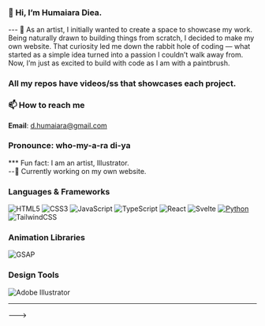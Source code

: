 ### 👋 Hi, I’m Humaiara Diea.<br>
--- 🎨 As an artist, I initially wanted to create a space to showcase my work. Being naturally drawn to building things from scratch, I decided to make my own website. That curiosity led me   down the rabbit hole of coding — what started as a simple idea turned into a passion I couldn’t walk away from. Now, I’m just as excited to build with code as I am with a paintbrush.<br>
### All my repos have videos/ss that showcases each project.
### 📫 How to reach me  
**Email**: [d.humaiara@gmail.com](mailto:d.humaiara@gmail.com)   
### Pronounce: who-my-a-ra   di-ya <br>
*** Fun fact: I am an artist, Illustrator. <br>
--🚧 Currently working on my own website. <br>

### Languages & Frameworks

![HTML5](https://img.shields.io/badge/HTML5-E34F26?style=for-the-badge&logo=html5&logoColor=white)
![CSS3](https://img.shields.io/badge/CSS3-1572B6?style=for-the-badge&logo=css3&logoColor=white)
![JavaScript](https://img.shields.io/badge/JavaScript-F7DF1E?style=for-the-badge&logo=javascript&logoColor=black)
![TypeScript](https://img.shields.io/badge/TypeScript-3178C6?style=for-the-badge&logo=typescript&logoColor=white)
![React](https://img.shields.io/badge/-React-61DAFB?logo=react&logoColor=white&style=for-the-badge)
![Svelte](https://img.shields.io/badge/Svelte-FF3E00?style=for-the-badge&logo=svelte&logoColor=white)
[![Python](https://img.shields.io/badge/Python-3776AB?style=for-the-badge&logo=python&logoColor=white)](https://www.python.org/)
![TailwindCSS](https://img.shields.io/badge/Tailwind_CSS-38B2AC?style=for-the-badge&logo=tailwind-css&logoColor=white)



### Animation Libraries

![GSAP](https://img.shields.io/badge/GSAP-88CE02?style=for-the-badge&logo=greensock&logoColor=black)


### Design Tools

![Adobe Illustrator](https://img.shields.io/badge/Adobe%20Illustrator-FF9A00?style=for-the-badge&logo=adobe-illustrator&logoColor=white)

---


<!---
HumaiaraD/HumaiaraD is a ✨ special ✨ repository because its `README.md` (this file) appears on your GitHub profile.
--->
--->
